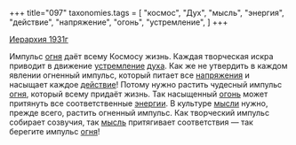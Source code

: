 +++
title="097"
taxonomies.tags = [
 "космос",
 "Дух",
 "мысль",
 "энергия",
 "действие",
 "напряжение",
 "огонь",
 "устремление",
]
+++

[Иерархия 1931г](/agni/1931)

Импульс [огня](/tags/[огонь](/tags/огонь)) даёт всему Космосу жизнь. Каждая творческая искра приводит в движение [устремление](/tags/устремление) [духа](/tags/Дух). Как же не утвердить в каждом явлении огненный импульс, который питает все [напряжения](/tags/напряжение) и насыщает каждое [действие](/tags/действие)! Потому нужно растить чудесный импульс [огня](/tags/[огонь](/tags/огонь)), который всему придаёт жизнь. Так насыщенный [огонь](/tags/огонь) может притянуть все соответственные [энергии](/tags/энергия). В культуре [мысли](/tags/[мысль](/tags/мысль)) нужно, прежде всего, растить огненный импульс. Как творческий импульс собирает созвучия, так [мысль](/tags/мысль) притягивает соответствия — так берегите импульс [огня](/tags/[огонь](/tags/огонь))!   

